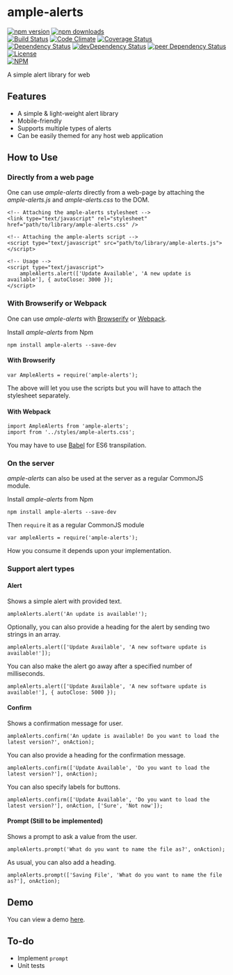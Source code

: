 # ample-alerts

[![npm version](https://badge.fury.io/js/ample-alerts.svg)](https://badge.fury.io/js/ample-alerts)
[![npm downloads](https://img.shields.io/npm/dt/ample-alerts.svg)](https://www.npmjs.com/package/ample-alerts)  
[![Build Status](https://travis-ci.org/myTerminal/ample-alerts.svg?branch=master)](https://travis-ci.org/myTerminal/ample-alerts)
[![Code Climate](https://codeclimate.com/github/myTerminal/ample-alerts.png)](https://codeclimate.com/github/myTerminal/ample-alerts)
[![Coverage Status](https://img.shields.io/coveralls/myTerminal/ample-alerts.svg)](https://coveralls.io/r/myTerminal/ample-alerts?branch=master)  
[![Dependency Status](https://david-dm.org/myTerminal/ample-alerts.svg)](https://david-dm.org/myTerminal/ample-alerts)
[![devDependency Status](https://david-dm.org/myTerminal/ample-alerts/dev-status.svg)](https://david-dm.org/myTerminal/ample-alerts#info=devDependencies)
[![peer Dependency Status](https://david-dm.org/myTerminal/ample-alerts/peer-status.svg)](https://david-dm.org/myTerminal/ample-alerts#info=peerDependencies)  
[![License](https://img.shields.io/github/license/myTerminal/ample-alerts.svg)](https://opensource.org/licenses/MIT)  
[![NPM](https://nodei.co/npm/ample-alerts.png?downloads=true&downloadRank=true&stars=true)](https://nodei.co/npm/ample-alerts/)

A simple alert library for web

## Features

* A simple & light-weight alert library
* Mobile-friendly
* Supports multiple types of alerts
* Can be easily themed for any host web application

## How to Use

### Directly from a web page

One can use *ample-alerts* directly from a web-page by attaching the *ample-alerts.js* and *ample-alerts.css* to the DOM.

    <!-- Attaching the ample-alerts stylesheet -->
    <link type="text/javascript" rel="stylesheet" href="path/to/library/ample-alerts.css" />
    
    <!-- Attaching the ample-alerts script -->
    <script type="text/javascript" src="path/to/library/ample-alerts.js"></script>
    
    <!-- Usage -->
    <script type="text/javascript">
        ampleAlerts.alert(['Update Available', 'A new update is available'], { autoClose: 3000 });
    </script>

### With Browserify or Webpack

One can use *ample-alerts* with [Browserify](http://browserify.org) or [Webpack](https://webpack.js.org).

Install *ample-alerts* from Npm

    npm install ample-alerts --save-dev

#### With Browserify

    var AmpleAlerts = require('ample-alerts');

The above will let you use the scripts but you will have to attach the stylesheet separately.

#### With Webpack

    import AmpleAlerts from 'ample-alerts';
    import from '../styles/ample-alerts.css';

You may have to use [Babel](https://babeljs.io) for ES6 transpilation.

### On the server

*ample-alerts* can also be used at the server as a regular CommonJS module.

Install *ample-alerts* from Npm

    npm install ample-alerts --save-dev

Then `require` it as a regular CommonJS module

    var ampleAlerts = require('ample-alerts');

How you consume it depends upon your implementation.

### Support alert types

#### Alert

Shows a simple alert with provided text.

    ampleAlerts.alert('An update is available!');

Optionally, you can also provide a heading for the alert by sending two strings in an array.

    ampleAlerts.alert(['Update Available', 'A new software update is available!']);

You can also make the alert go away after a specified number of milliseconds.

    ampleAlerts.alert(['Update Available', 'A new software update is available!'], { autoClose: 5000 });

#### Confirm

Shows a confirmation message for user.

    ampleAlerts.confirm('An update is available! Do you want to load the latest version?', onAction);

You can also provide a heading for the confirmation message.

    ampleAlerts.confirm(['Update Available', 'Do you want to load the latest version?'], onAction);

You can also specify labels for buttons.

    ampleAlerts.confirm(['Update Available', 'Do you want to load the latest version?'], onAction, ['Sure', 'Not now']);

#### Prompt (Still to be implemented)

Shows a prompt to ask a value from the user.

    ampleAlerts.prompt('What do you want to name the file as?', onAction);

As usual, you can also add a heading.

    ampleAlerts.prompt(['Saving File', 'What do you want to name the file as?'], onAction);

## Demo

You can view a demo [here](https://myterminal.github.io/ample-alerts/examples).

## To-do

* Implement `prompt`
* Unit tests
